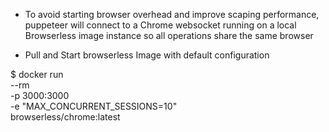 - To avoid starting browser overhead and improve scaping performance,
  puppeteer will connect to a Chrome websocket running on a local
  Browserless image instance so all operations share the same browser

- Pull and Start browserless Image with default configuration

$ docker run \
 --rm \
 -p 3000:3000 \
 -e "MAX_CONCURRENT_SESSIONS=10" \
 browserless/chrome:latest

